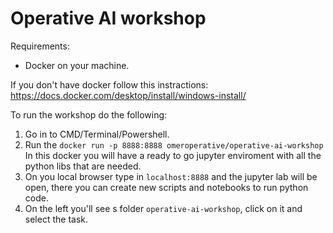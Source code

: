 # Operative AI workshop

Requirements:
* Docker on your machine.

If you don't have docker follow this instractions:</br>
https://docs.docker.com/desktop/install/windows-install/

To run the workshop do the following:
1. Go in to CMD/Terminal/Powershell.
2. Run the ``docker run -p 8888:8888 omeroperative/operative-ai-workshop``</br>
  In this docker you will have a ready to go jupyter enviroment with all the python libs that are needed.
3. On you local browser type in ``localhost:8888`` and the jupyter lab will be open, there you can create new scripts and notebooks to run python code.
4. On the left you'll see s folder ``operative-ai-workshop``, click on it and select the task.
